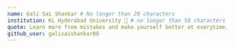 ```yaml
---
name: Gali Sai Shankar # No longer than 28 characters
institution: KL Hyderabad University 🚩 # no longer than 58 characters
quote: Learn more from mistakes and make yourself better at everytime. # no longer than 100 characters, avoid using quotes(") to guarantee the format remains the same.
github_user: galisaishankar08
---
```

